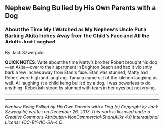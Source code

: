## Nephew Being Bullied by His Own Parents with a Dog
### About the Time My I Watched as My Nephew’s Uncle Put a Barking Akita Inches Away from the Child’s Face and All the Adults Just Laughed

By Jack Szwergold

**QUICK NOTES**: Write about the time Matty’s brother Robert brought his dog—an Akita—over to their apartment in Brighton Beach and had it violently bark a few inches away from Etan's face. Etan was stunned, Matty and Robert were high and laughing. Tamara came out of the kitchen laughing as well. All laughing at a child being bullied by a dog. I was powerless to do anything. Rebekkah stood by stunned with tears in her eyes but not crying.

***



***

*Nephew Being Bullied by His Own Parents with a Dog (c) Copyright by Jack Szwergold; written on December 26, 2017. This work is licensed under a Creative Commons Attribution-NonCommercial-ShareAlike 4.0 International License (CC-BY-NC-SA-4.0).*
